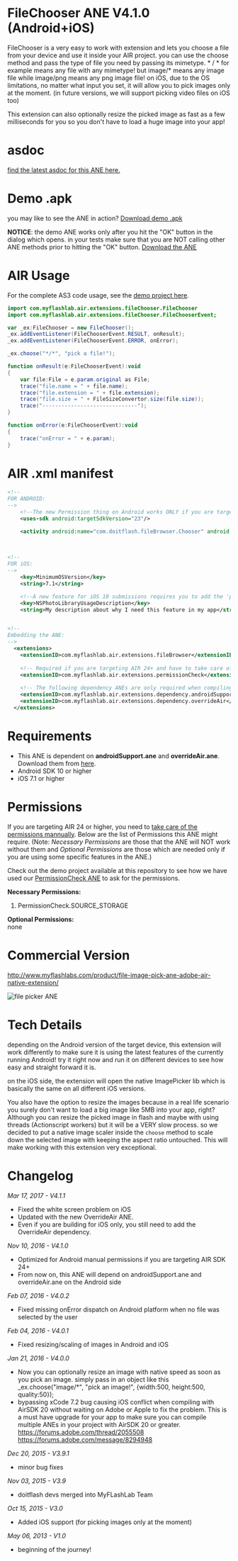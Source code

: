 # FileChooser ANE V4.1.0 (Android+iOS)
FileChooser is a very easy to work with extension and lets you choose a file from your device and use it inside your AIR project. you can use the choose method and pass the type of file you need by passing its mimetype. * / * for example means any file with any mimetype! but image/* means any image file while image/png means any png image file! on iOS, due to the OS limitations, no matter what input you set, it will allow you to pick images only at the moment. (in future versions, we will support picking video files on iOS too)

This extension can also optionally resize the picked image as fast as a few milliseconds for you so you don't have to load a huge image into your app!

# asdoc
[find the latest asdoc for this ANE here.](http://myflashlab.github.io/asdoc/com/myflashlab/air/extensions/fileChooser/package-detail.html)

# Demo .apk
you may like to see the ANE in action? [Download demo .apk](https://github.com/myflashlab/fileChooser-ANE/tree/master/FD/dist)

**NOTICE**: the demo ANE works only after you hit the "OK" button in the dialog which opens. in your tests make sure that you are NOT calling other ANE methods prior to hitting the "OK" button.
[Download the ANE](https://github.com/myflashlab/fileChooser-ANE/tree/master/FD/lib)

# AIR Usage
For the complete AS3 code usage, see the [demo project here](https://github.com/myflashlab/fileChooser-ANE/blob/master/FD/src/MainFinal.as).

```actionscript
import com.myflashlab.air.extensions.fileChooser.FileChooser
import com.myflashlab.air.extensions.fileChooser.FileChooserEvent;

var _ex:FileChooser = new FileChooser();
_ex.addEventListener(FileChooserEvent.RESULT, onResult);
_ex.addEventListener(FileChooserEvent.ERROR, onError);

_ex.choose("*/*", "pick a file!");

function onResult(e:FileChooserEvent):void
{
	var file:File = e.param.original as File;
	trace("file.name = " + file.name);
	trace("file.extension = " + file.extension);
	trace("file.size = " + FileSizeConvertor.size(file.size));
	trace("------------------------------");
}

function onError(e:FileChooserEvent):void
{
	trace("onError = " + e.param);
}
```

# AIR .xml manifest
```xml
<!--
FOR ANDROID:
-->
	<!--The new Permission thing on Android works ONLY if you are targetting Android SDK 23 or higher-->
	<uses-sdk android:targetSdkVersion="23"/>

	<activity android:name="com.doitflash.fileBrowser.Chooser" android:theme="@style/Theme.Transparent" />

	
	
<!--
FOR iOS:
-->
	<key>MinimumOSVersion</key>
	<string>7.1</string>

	<!--A new feature for iOS 10 submissions requires you to add the 'purpose string' to your app when accessing a user's private data-->
	<key>NSPhotoLibraryUsageDescription</key>
	<string>My description about why I need this feature in my app</string>


<!--
Embedding the ANE:
-->
  <extensions>
	<extensionID>com.myflashlab.air.extensions.fileBrowser</extensionID>
	
	<!-- Required if you are targeting AIR 24+ and have to take care of Permissions mannually -->
	<extensionID>com.myflashlab.air.extensions.permissionCheck</extensionID>
	
	<!-- The following dependency ANEs are only required when compiling for Android -->
	<extensionID>com.myflashlab.air.extensions.dependency.androidSupport</extensionID>
	<extensionID>com.myflashlab.air.extensions.dependency.overrideAir</extensionID>
  </extensions>
```

# Requirements
* This ANE is dependent on **androidSupport.ane** and **overrideAir.ane**. Download them from [here](https://github.com/myflashlab/common-dependencies-ANE).
* Android SDK 10 or higher
* iOS 7.1 or higher

# Permissions
If you are targeting AIR 24 or higher, you need to [take care of the permissions mannually](http://www.myflashlabs.com/adobe-air-app-permissions-android-ios/). Below are the list of Permissions this ANE might require. (Note: *Necessary Permissions* are those that the ANE will NOT work without them and *Optional Permissions* are those which are needed only if you are using some specific features in the ANE.)

Check out the demo project available at this repository to see how we have used our [PermissionCheck ANE](http://www.myflashlabs.com/product/native-access-permission-check-settings-menu-air-native-extension/) to ask for the permissions.

**Necessary Permissions:**  

1. PermissionCheck.SOURCE_STORAGE

**Optional Permissions:**  
none  


# Commercial Version
http://www.myflashlabs.com/product/file-image-pick-ane-adobe-air-native-extension/

![file picker ANE](http://www.myflashlabs.com/wp-content/uploads/2015/11/product_adobe-air-ane-extension-file-or-image-picker-595x738.jpg)

# Tech Details
depending on the Android version of the target device, this extension will work differently to make sure it is using the latest features of the currently running Android! try it right now and run it on different devices to see how easy and straight forward it is.

on the iOS side, the extension will open the native ImagePicker lib which is basically the same on all different iOS versions.

You also have the option to resize the images because in a real life scenario you surely don't want to load a big image like 5MB into your app, right? Although you can resize the picked image in flash and maybe with using threads (Actionscript workers) but it will be a VERY slow process. so we decided to put a native image scaler inside the ```choose``` method to scale down the selected image with keeping the aspect ratio untouched. This will make working with this extension very exceptional.

# Changelog
*Mar 17, 2017 - V4.1.1*
* Fixed the white screen problem on iOS
* Updated with the new OverrideAir ANE.
* Even if you are building for iOS only, you still need to add the OverrideAir dependency.

*Nov 10, 2016 - V4.1.0*
* Optimized for Android manual permissions if you are targeting AIR SDK 24+
* From now on, this ANE will depend on androidSupport.ane and overrideAir.ane on the Android side

*Feb 07, 2016 - V4.0.2*
* Fixed missing onError dispatch on Android platform when no file was selected by the user


*Feb 04, 2016 - V4.0.1*
* Fixed resizing/scaling of images in Android and iOS


*Jan 21, 2016 - V4.0.0*
* Now you can optionally resize an image with native speed as soon as you pick an image. simply pass in an object like this _ex.choose("image/*", "pick an image!", {width:500, height:500, quality:50});
* bypassing xCode 7.2 bug causing iOS conflict when compiling with AirSDK 20 without waiting on Adobe or Apple to fix the problem. This is a must have upgrade for your app to make sure you can compile multiple ANEs in your project with AirSDK 20 or greater. https://forums.adobe.com/thread/2055508 https://forums.adobe.com/message/8294948


*Dec 20, 2015 - V3.9.1*
* minor bug fixes


*Nov 03, 2015 - V3.9*
* doitflash devs merged into MyFLashLab Team


*Oct 15, 2015 - V3.0*
* Added iOS support (for picking images only at the moment)


*May 06, 2013 - V1.0*
* beginning of the journey!